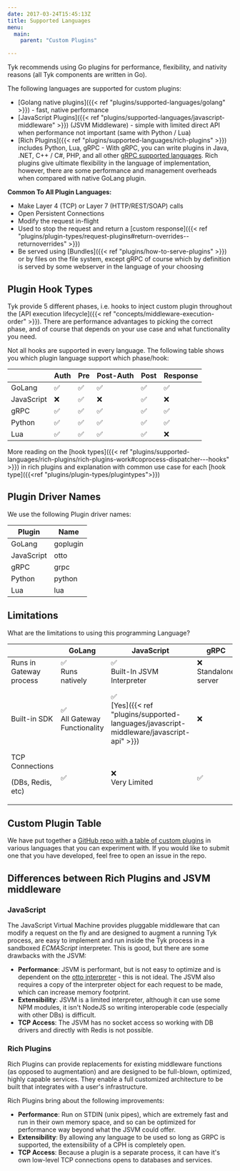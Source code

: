 ```yaml
---
date: 2017-03-24T15:45:13Z
title: Supported Languages
menu:
  main:
    parent: "Custom Plugins"

---
```


Tyk recommends using Go plugins for performance, flexibility, and nativity reasons (all Tyk components are written in Go).

The following languages are supported for custom plugins:
*   [Golang native plugins]({{< ref "plugins/supported-languages/golang" >}}) - fast, native performance
*   [JavaScript Plugins]({{< ref "plugins/supported-languages/javascript-middleware" >}}) (JSVM Middleware) - simple with limited direct API when performance not important (same with Python / Lua)
*   [Rich Plugins]({{< ref "plugins/supported-languages/rich-plugins" >}}) includes Python, Lua, gRPC - With gRPC, you can write plugins in Java, .NET, C++ / C#, PHP, and all other [gRPC supported languages](https://grpc.io/docs/languages/).
Rich plugins give ultimate flexibility in the language of implementation, however, there are some performance and management overheads when compared with native GoLang plugin.


**Common To All Plugin Languages:**

* Make Layer 4 (TCP) or Layer 7 (HTTP/REST/SOAP) calls
* Open Persistent Connections
* Modify the request in-flight
* Used to stop the request and return a [custom response]({{< ref "plugins/plugin-types/request-plugins#return-overrides--returnoverrides" >}})
* Be served using [Bundles]({{< ref "plugins/how-to-serve-plugins" >}}) or by files on the file system, except gRPC of course which by definition is served by some webserver in the language of your choosing


## Plugin Hook Types

Tyk provide 5 different phases, i.e. hooks to inject custom plugin throughout the [API execution lifecycle]({{< ref "concepts/middleware-execution-order" >}}). There are performance advantages to picking the correct phase, and of course that depends on your use case and what functionality you need.

Not all hooks are supported in every language. The following table shows you which plugin  language support which phase/hook:

|            | Auth   |   Pre    | Post-Auth | Post | Response   
|------------|--------|----------|-----------|------|-----------|
| GoLang     | ✅     |✅	        |✅         |✅    |✅
| JavaScript | ❌		 |✅	        |❌	       |✅ 	 |❌
| gRPC       | ✅		 |✅	        |✅	       |✅	   |✅
| Python     | ✅		 |✅	        |✅	       |✅	   |✅
| Lua        | ✅	   |✅	        |✅	       |✅	   |❌

More reading on the [hook types]({{< ref "plugins/supported-languages/rich-plugins/rich-plugins-work#coprocess-dispatcher---hooks" >}}) in rich plugins and explanation with common use case for each [hook type]({{<ref "plugins/plugin-types/plugintypes">}}) 


## Plugin Driver Names
We use the following Plugin driver names:

| Plugin     | Name      | 
| ---------- | --------- |
| GoLang     | goplugin  |
| JavaScript | otto      |
| gRPC       | grpc      |
| Python 		 | python    |
| Lua        | lua	     |


## Limitations

What are the limitations to using this programming Language?

|   | GoLang |   JavaScript     | gRPC      | Python    |  Lua   
|---|--------|------------------|-----------|-----------|-----------|
| Runs in Gateway process | ✅<br>Runs<br>natively | ✅<br>Built-In JSVM Interpreter | ❌<br>Standalone server	| ✅<br>Tyk talks with Python interpreter	|✅
| Built-in SDK | ✅<br>All Gateway Functionality | ✅<br>[Yes]({{< ref "plugins/supported-languages/javascript-middleware/javascript-api" >}})	| ❌	| ✅<br>[Yes]({{< ref "plugins/supported-languages/rich-plugins/python/tyk-python-api-methods" >}})	| ❌
| TCP Connections<p>(DBs, Redis, etc)</p> | ✅ | ❌<br>Very Limited | ✅ | ✅ | ✅ | 

## Custom Plugin Table

We have put together a [GitHub repo with a table of custom plugins](https://github.com/TykTechnologies/custom-plugins#custom-gateway-plugins) in various languages that you can experiment with. If you would like to submit one that you have developed, feel free to open an issue in the repo.

## Differences between Rich Plugins and JSVM middleware

### JavaScript
The JavaScript Virtual Machine provides pluggable middleware that can modify a request on the fly and are designed to augment a running Tyk process, are easy to implement and run inside the Tyk process in a sandboxed *ECMAScript* interpreter. This is good, but there are some drawbacks with the JSVM:

*   **Performance**: JSVM is performant, but is not easy to optimize and is dependent on the [otto interpreter](https://github.com/robertkrimen/otto) - this is not ideal. The JSVM also requires a copy of the interpreter object for each request to be made, which can increase memory footprint.
*   **Extensibility**: JSVM is a limited interpreter, although it can use some NPM modules, it isn't NodeJS so writing interoperable code (especially with other DBs) is difficult.
*   **TCP Access**: The JSVM has no socket access so working with DB drivers and directly with Redis is not possible.

### Rich Plugins
Rich Plugins can provide replacements for existing middleware functions (as opposed to augmentation) and are designed to be full-blown, optimized, highly capable services. They enable a full customized architecture to be built that integrates with a user's infrastructure.

Rich Plugins bring about the following improvements:

*   **Performance**: Run on STDIN (unix pipes), which are extremely fast and run in their own memory space, and so can be optimized for performance way beyond what the JSVM could offer.
*   **Extensibility**: By allowing any language to be used so long as GRPC is supported, the extensibility of a CPH is completely open.
*   **TCP Access**: Because a plugin is a separate process, it can have it's own low-level TCP connections opens to databases and services.
